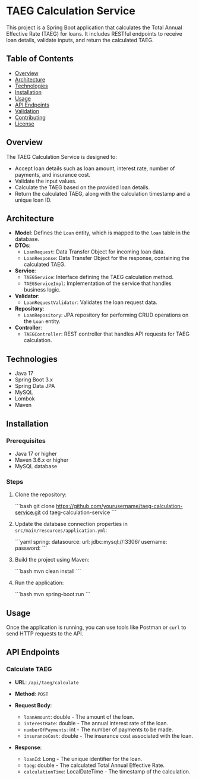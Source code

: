# TAEG Calculation Service

This project is a Spring Boot application that calculates the Total Annual Effective Rate (TAEG) for loans. It includes RESTful endpoints to receive loan details, validate inputs, and return the calculated TAEG.

## Table of Contents

- [Overview](#overview)
- [Architecture](#architecture)
- [Technologies](#technologies)
- [Installation](#installation)
- [Usage](#usage)
- [API Endpoints](#api-endpoints)
- [Validation](#validation)
- [Contributing](#contributing)
- [License](#license)

## Overview

The TAEG Calculation Service is designed to:
- Accept loan details such as loan amount, interest rate, number of payments, and insurance cost.
- Validate the input values.
- Calculate the TAEG based on the provided loan details.
- Return the calculated TAEG, along with the calculation timestamp and a unique loan ID.

## Architecture

- **Model**: Defines the `Loan` entity, which is mapped to the `loan` table in the database.
- **DTOs**: 
  - `LoanRequest`: Data Transfer Object for incoming loan data.
  - `LoanResponse`: Data Transfer Object for the response, containing the calculated TAEG.
- **Service**: 
  - `TAEGService`: Interface defining the TAEG calculation method.
  - `TAEGServiceImpl`: Implementation of the service that handles business logic.
- **Validator**: 
  - `LoanRequestValidator`: Validates the loan request data.
- **Repository**: 
  - `LoanRepository`: JPA repository for performing CRUD operations on the `Loan` entity.
- **Controller**: 
  - `TAEGController`: REST controller that handles API requests for TAEG calculation.

## Technologies

- Java 17
- Spring Boot 3.x
- Spring Data JPA
- MySQL
- Lombok
- Maven

## Installation

### Prerequisites

- Java 17 or higher
- Maven 3.6.x or higher
- MySQL database

### Steps

1. Clone the repository:

   \`\`\`bash
   git clone https://github.com/yourusername/taeg-calculation-service.git
   cd taeg-calculation-service
   \`\`\`

2. Update the database connection properties in `src/main/resources/application.yml`:

   \`\`\`yaml
   spring:
     datasource:
       url: jdbc:mysql://<your-database-url>:3306/<your-database-name>
       username: <your-database-username>
       password: <your-database-password>
   \`\`\`

3. Build the project using Maven:

   \`\`\`bash
   mvn clean install
   \`\`\`

4. Run the application:

   \`\`\`bash
   mvn spring-boot:run
   \`\`\`

## Usage

Once the application is running, you can use tools like Postman or `curl` to send HTTP requests to the API.

## API Endpoints

### Calculate TAEG

- **URL**: `/api/taeg/calculate`
- **Method**: `POST`
- **Request Body**: 
  - `loanAmount`: double - The amount of the loan.
  - `interestRate`: double - The annual interest rate of the loan.
  - `numberOfPayments`: int - The number of payments to be made.
  - `insuranceCost`: double - The insurance cost associated with the loan.
  
- **Response**: 
  - `loanId`: Long - The unique identifier for the loan.
  - `taeg`: double - The calculated Total Annual Effective Rate.
  - `calculationTime`: LocalDateTime - The timestamp of the calculation.
